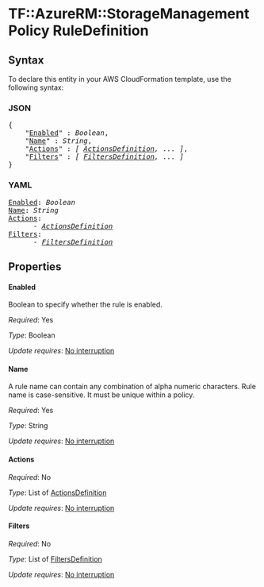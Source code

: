 # TF::AzureRM::StorageManagementPolicy RuleDefinition

## Syntax

To declare this entity in your AWS CloudFormation template, use the following syntax:

### JSON

<pre>
{
    "<a href="#enabled" title="Enabled">Enabled</a>" : <i>Boolean</i>,
    "<a href="#name" title="Name">Name</a>" : <i>String</i>,
    "<a href="#actions" title="Actions">Actions</a>" : <i>[ <a href="actionsdefinition.md">ActionsDefinition</a>, ... ]</i>,
    "<a href="#filters" title="Filters">Filters</a>" : <i>[ <a href="filtersdefinition.md">FiltersDefinition</a>, ... ]</i>
}
</pre>

### YAML

<pre>
<a href="#enabled" title="Enabled">Enabled</a>: <i>Boolean</i>
<a href="#name" title="Name">Name</a>: <i>String</i>
<a href="#actions" title="Actions">Actions</a>: <i>
      - <a href="actionsdefinition.md">ActionsDefinition</a></i>
<a href="#filters" title="Filters">Filters</a>: <i>
      - <a href="filtersdefinition.md">FiltersDefinition</a></i>
</pre>

## Properties

#### Enabled

Boolean to specify whether the rule is enabled.

_Required_: Yes

_Type_: Boolean

_Update requires_: [No interruption](https://docs.aws.amazon.com/AWSCloudFormation/latest/UserGuide/using-cfn-updating-stacks-update-behaviors.html#update-no-interrupt)

#### Name

A rule name can contain any combination of alpha numeric characters. Rule name is case-sensitive. It must be unique within a policy.

_Required_: Yes

_Type_: String

_Update requires_: [No interruption](https://docs.aws.amazon.com/AWSCloudFormation/latest/UserGuide/using-cfn-updating-stacks-update-behaviors.html#update-no-interrupt)

#### Actions

_Required_: No

_Type_: List of <a href="actionsdefinition.md">ActionsDefinition</a>

_Update requires_: [No interruption](https://docs.aws.amazon.com/AWSCloudFormation/latest/UserGuide/using-cfn-updating-stacks-update-behaviors.html#update-no-interrupt)

#### Filters

_Required_: No

_Type_: List of <a href="filtersdefinition.md">FiltersDefinition</a>

_Update requires_: [No interruption](https://docs.aws.amazon.com/AWSCloudFormation/latest/UserGuide/using-cfn-updating-stacks-update-behaviors.html#update-no-interrupt)

